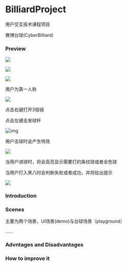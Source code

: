 # BilliardProject

用户交互技术课程项目

赛博台球(CyberBilliard)

### Preview

![](https://pic.imgdb.cn/item/64770b90f024cca173ce61b5.jpg)

![](https://pic.imgdb.cn/item/64770c2ff024cca173cf082b.jpg)

![](https://pic.imgdb.cn/item/64770c4df024cca173cf2bac.jpg)

用户为第一人称

![](https://pic.imgdb.cn/item/64770bb3f024cca173ce8c1b.jpg)

点击右键打开3倍镜

点击左键击发球杆

![img](https://pic.imgdb.cn/item/64770bdbf024cca173ceb23b.jpg)


用户击球时会产生特效

![](https://pic.imgdb.cn/item/647f27391ddac507cc09b8bf.jpg)


当用户进球时，将会高亮显示需要打的条纹球或者全色球

当用户打入黑八时会判断失败或者成功，并将给出提示

![](https://pic.imgdb.cn/item/647ed18c1ddac507cc79b062.jpg)


### Introduction

### Scenes

主要为两个场景，UI场景(demo)与台球场景（playground）

......

### Advntages and Disadvantages

### How to improve it
